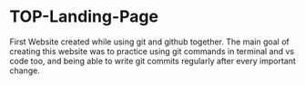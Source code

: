 # TOP-Landing-Page
First Website created while using git and github together.
The main goal of creating this website was to practice using git commands in terminal and vs code too, and being able to write git commits regularly after every important change.
